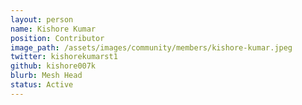 ```yaml
---
layout: person
name: Kishore Kumar
position: Contributor
image_path: /assets/images/community/members/kishore-kumar.jpeg
twitter: kishorekumarst1
github: kishore007k
blurb: Mesh Head
status: Active
---
```

